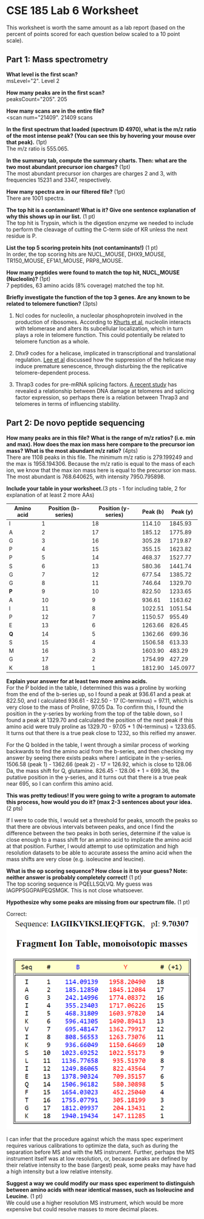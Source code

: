 # CSE 185 Lab 6 Worksheet

This worksheet is worth the same amount as a lab report (based on the percent of points scored for each question below scaled to a 10 point scale). 

## Part 1: Mass spectrometry

**What level is the first scan?**  
msLevel="2". Level 2  

**How many peaks are in the first scan?**  
peaksCount="205". 205  

**How many scans are in the entire file?**   
<scan num="21409". 21409 scans  

**In the first spectrum that loaded (spectrum ID 4970), what is the m/z ratio of the most intense peak? (You can see this by hovering your mouse over that peak).** (1pt)  
The m/z ratio is 555.065.  

**In the summary tab, compute the summary charts. Then: what are the two most abundant precursor ion charges?** (1pt)  
The most abundant precursor ion charges are charges 2 and 3, with frequencies 15231 and 3347, respectively.  

**How many spectra are in our filtered file?** (1pt)  
There are 1001 spectra.  

**The top hit is a contaminant! What is it? Give one sentence explanation of why this shows up in our list.** (1 pt)  
The top hit is Trypsin, which is the digestion enzyme we needed to include to perform the cleavage of cutting the C-term side of KR unless the next residue is P.  

**List the top 5 scoring protein hits (not contaminants!)** (1 pt)  
In order, the top scoring hits are NUCL_MOUSE, DHX9_MOUSE, TR150_MOUSE, EF1A1_MOUSE, PRP8_MOUSE.  

**How many peptides were found to match the top hit, NUCL_MOUSE (Nucleolin)?** (1pt)  
7 peptides, 63 amino acids (8% coverage) matched the top hit.  

**Briefly investigate the function of the top 3 genes. Are any known to be related to telomere function?** (3pts)  
1. Ncl codes for nucleolin, a nucleolar phosphoprotein involved in the production of ribosomes. According to [Khurts et al](http://www.jbc.org/content/279/49/51508.full), nucleolin interacts with telomerase and alters its subcellular localization, which in turn plays a role in telomere function. This could potentially be related to telomere function as a whole.  

2. Dhx9 codes for a helicase, implicated in transcriptional and translational regulation. [Lee et al](https://www.ncbi.nlm.nih.gov/pubmed/24990949) discussed how the suppression of the helicase may induce premature senescence, through disturbing the the replicative telomere-dependent process.  

3. Thrap3 codes for pre-mRNA splicing factors. [A recent study](https://www.ncbi.nlm.nih.gov/pmc/articles/PMC4693264/#B178-biomolecules-05-02935) has revealed a relationship between DNA damage at telomeres and splicing factor expression, so perhaps there is a relation between Thrap3 and telomeres in terms of influencing stability.  

## Part 2: De novo peptide sequencing

**How many peaks are in this file? What is the range of m/z ratios? (i.e. min and max). How does the max ion mass here compare to the precursor ion mass? What is the most abundant m/z ratio?** (4pts)  
There are 1108 peaks in this file. The minimum m/z ratio is 279.199249 and the max is 1958.194306. Because the m/z ratio is equal to the mass of each ion, we know that the max ion mass here is equal to the precursor ion mass. The most abundant is 768.640625, with intensity 7950.795898.  

**Include your table in your worksheet.**(3 pts - 1 for including table, 2 for explanation of at least 2 more AAs)  

| Amino acid | Position (b-series) | Position (y-series) | Peak (b) | Peak (y) |
|--------|---------|---------|-------|------|
| I | 1 | 18 | 114.10 | 1845.93 |
| A | 2 | 17 | 185.12| 1775.89 |
| G | 3 | 16 | 305.28 | 1719.87 |
| P | 4 | 15 | 355.15 | 1623.82 |
| P | 5 | 14 | 468.37 | 1527.77 |
| S | 6 | 13 | 580.36 | 1441.74 |
| G | 7 | 12 | 677.54 | 1385.72 |
| G | 8 | 11 | 746.64 | 1329.70 |
| **P** | 9 | 10 | 822.50 | 1233.65 |
| A | 10 | 9 | 936.61 | 1163.62 |
| I | 11 | 8 | 1022.51 | 1051.54 |
| P | 12 | 7 | 1150.57 | 955.49 |
| E | 13 | 6 | 1263.66 | 826.45 |
| **Q** | 14 | 5 | 1362.66 | 699.36 |
| S | 15 | 4 | 1506.58 | 613.33 |
| M | 16 | 3 | 1603.90 | 483.29 |
| G | 17 | 2 | 1754.99 | 427.29 |
| K | 18 | 1 | 1812.90 | 145.0977 |

**Explain your answer for at least two more amino acids.**  
For the P bolded in the table, I determined this was a proline by working from the end of the b-series up, so I found a peak at 936.61 and a peak at 822.50, and I calculated 936.61 - 822.50 - 17 (C-terminus) = 97.11, which is very close to the mass of Proline, 97.05 Da. To confirm this, I found the position in the y-series by working from the top of the table down, so I found a peak at 1329.70 and calculated the position of the next peak if this amino acid were truly proline as 1329.70 - 97.05 + 1 (N-terminus) = 1233.65. It turns out that there is a true peak close to 1232, so this reified my answer.  

For the Q bolded in the table, I went through a similar process of working backwards to find the amino acid from the b-series, and then checking my answer by seeing there exists peaks where I anticipate in the y-series. 1506.58 (peak 1) - 1362.66 (peak 2) - 17 = 126.92, which is close to 128.06 Da, the mass shift for Q, glutamine. 826.45 - 128.06 + 1 = 699.36, the putative position in the y-series, and it turns out that there is a true peak near 695, so I can confirm this amino acid.  


**This was pretty tedious! If you were going to write a program to automate this process, how would you do it? (max 2-3 sentences about your idea.** (2 pts)  

If I were to code this, I would set a threshold for peaks, smooth the peaks so that there are obvious intervals between peaks, and once I find the difference between the two peaks in both series, determine if the value is close enough to a mass shift for an amino acid to implicate the amino acid at that position. Further, I would attempt to use optimization and high resolution datasets to be able to accurate assess the amino acid when the mass shifts are very close (e.g. isoleucine and leucine).  

**What is the op scoring sequence? How close is it to your guess? Note: neither answer is probably completely correct!** (1 pt)  
The top scoring sequence is PQELLSQLVQ. My guess was IAGPPSGGPAIPEQSMGK. This is not close whatsoever.  

**Hypothesize why some peaks are missing from our spectrum file.** (1 pt)  

Correct:  
![](https://github.com/aarthivenkat/Advanced-BINF-Lab-CSE185/blob/master/Week6-Proteomics/FragIon.PNG)  

I can infer that the procedure against which the mass spec experiment requires various calibrations to optimize the data, such as during the separation before MS and with the MS instrument. Further, perhaps the MS instrument itself was at low resolution, or, because peaks are defined by their relative intensity to the base (largest) peak, some peaks may have had a high intensity but a low relative intensity.  

**Suggest a way we could modify our mass spec experiment to distinguish between amino acids with near identical masses, such as Isoleucine and Leucine.** (1 pt)  
We could use a higher resolution MS instrument, which would be more expensive but could resolve masses to more decimal places.  
